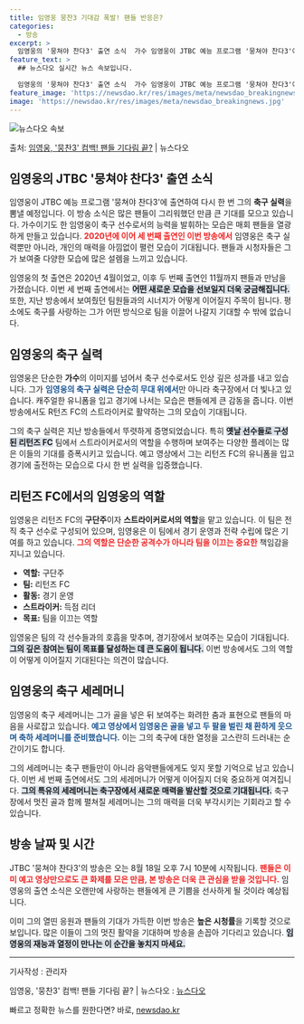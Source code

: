 ```yaml
---
title: 임영웅 뭉찬3 기대감 폭발! 팬들 반응은?
categories:
  - 방송
excerpt: >
  임영웅의 '뭉쳐야 찬다3' 출연 소식  가수 임영웅이 JTBC 예능 프로그램 '뭉쳐야 찬다3'에 출연해 다시…
feature_text: >
  ## 뉴스다오 실시간 뉴스 속보입니다.

  임영웅의 '뭉쳐야 찬다3' 출연 소식  가수 임영웅이 JTBC 예능 프로그램 '뭉쳐야 찬다3'에 출연해 다시…
feature_image: 'https://newsdao.kr/res/images/meta/newsdao_breakingnews.jpg'
image: 'https://newsdao.kr/res/images/meta/newsdao_breakingnews.jpg'
---
```


![뉴스다오 속보](https://newsdao.kr/res/images/meta/newsdao_breakingnews.jpg)

<p>출처: <a href="https://newsdao.kr/5154" rel="dofollow">임영웅, '뭉찬3' 컴백! 팬들 기다림 끝?</a> | 뉴스다오</p>

<h2 data-ke-size="size26">임영웅의 JTBC '뭉쳐야 찬다3' 출연 소식</h2>

<p data-ke-size="size16">임영웅이 JTBC 예능 프로그램 '뭉쳐야 찬다3'에 출연하여 다시 한 번 그의 <b>축구 실력</b>을 뽐낼 예정입니다. 이 방송 소식은 많은 팬들이 그리워했던 만큼 큰 기대를 모으고 있습니다. 가수이기도 한 임영웅이 축구 선수로서의 능력을 발휘하는 모습은 매회 팬들을 열광하게 만들고 있습니다. <b><span style="color: #ee2323;">2020년에 이어 세 번째 출연인 이번 방송에서</span></b> 임영웅은 축구 실력뿐만 아니라, 개인의 매력을 아낌없이 펼런 모습이 기대됩니다. 팬들과 시청자들은 그가 보여줄 다양한 모습에 많은 설렘을 느끼고 있습니다.</p>

<p data-ke-size="size16">임영웅의 첫 출연은 2020년 4월이었고, 이후 두 번째 출연인 11월까지 팬들과 만남을 가졌습니다. 이번 세 번째 출연에서는 <b><span style="background-color: #21538527;">어떤 새로운 모습을 선보일지 더욱 궁금해집니다.</span></b> 또한, 지난 방송에서 보여줬던 팀원들과의 시너지가 어떻게 이어질지 주목이 됩니다. 평소에도 축구를 사랑하는 그가 어떤 방식으로 팀을 이끌어 나갈지 기대할 수 밖에 없습니다.</p>

<h2 data-ke-size="size26">임영웅의 축구 실력</h2>

<p data-ke-size="size16">임영웅은 단순한 <b>가수</b>의 이미지를 넘어서 축구 선수로서도 인상 깊은 성과를 내고 있습니다. 그가 <b><span style="color: #1a5490;">임영웅의 축구 실력은 단순히 무대 위에서</span></b>만 아니라 축구장에서 더 빛나고 있습니다. 캐주얼한 유니폼을 입고 경기에 나서는 모습은 팬들에게 큰 감동을 줍니다. 이번 방송에서도 R턴즈 FC의 스트라이커로 활약하는 그의 모습이 기대됩니다.</p>

<p data-ke-size="size16">그의 축구 실력은 지난 방송들에서 뚜렷하게 증명되었습니다. 특히 <b><span style="background-color: #21538527;">옛날 선수들로 구성된 리턴즈 FC</span></b> 팀에서 스트라이커로서의 역할을 수행하며 보여주는 다양한 플레이는 많은 이들의 기대를 증폭시키고 있습니다. 예고 영상에서 그는 리턴즈 FC의 유니폼을 입고 경기에 출전하는 모습으로 다시 한 번 실력을 입증했습니다.</p>

<h2 data-ke-size="size26">리턴즈 FC에서의 임영웅의 역할</h2>

<p data-ke-size="size16">임영웅은 리턴즈 FC의 <b>구단주</b>이자 <b>스트라이커로서의 역할</b>을 맡고 있습니다. 이 팀은 전직 축구 선수로 구성되어 있으며, 임영웅은 이 팀에서 경기 운영과 전략 수립에 많은 기여를 하고 있습니다. <b><span style="color: #ee2323;">그의 역할은 단순한 공격수가 아니라 팀을 이끄는 중요한</span></b> 책임감을 지니고 있습니다.</p>

<ul>
    <li><b>역할:</b> 구단주</li>
    <li><b>팀:</b> 리턴즈 FC</li>
    <li><b>활동:</b> 경기 운영</li>
    <li><b>스트라이커:</b> 득점 리더</li>
    <li><b>목표:</b> 팀을 이끄는 역할</li>
</ul>

<p data-ke-size="size16">임영웅은 팀의 각 선수들과의 호흡을 맞추며, 경기장에서 보여주는 모습이 기대됩니다. <b><span style="background-color: #21538527;">그의 깊은 참여는 팀이 목표를 달성하는 데 큰 도움이 됩니다.</span></b> 이번 방송에서도 그의 역할이 어떻게 이어질지 기대된다는 의견이 많습니다.</p>

<h2 data-ke-size="size26">임영웅의 축구 세레머니</h2>

<p data-ke-size="size16">임영웅의 축구 세레머니는 그가 골을 넣은 뒤 보여주는 화려한 춤과 표현으로 팬들의 마음을 사로잡고 있습니다. <b><span style="color: #1a5490;">예고 영상에서 임영웅은 골을 넣고 두 팔을 벌린 채 환하게 웃으며 축하 세레머니를 준비했습니다.</span></b> 이는 그의 축구에 대한 열정을 고스란히 드러내는 순간이기도 합니다.</p>

<p data-ke-size="size16">그의 세레머니는 축구 팬들만이 아니라 음악팬들에게도 잊지 못할 기억으로 남고 있습니다. 이번 세 번째 출연에서도 그의 세레머니가 어떻게 이어질지 더욱 중요하게 여겨집니다. <b><span style="background-color: #21538527;">그의 특유의 세레머니는 축구장에서 새로운 매력을 발산할 것으로 기대됩니다.</span></b> 축구장에서 멋진 골과 함께 펼쳐질 세레머니는 그의 매력을 더욱 부각시키는 기회라고 할 수 있습니다.</p>

<h2 data-ke-size="size26">방송 날짜 및 시간</h2>

<p data-ke-size="size16">JTBC '뭉쳐야 찬다3'의 방송은 오는 8월 18일 오후 7시 10분에 시작됩니다. <b><span style="color: #ee2323;">팬들은 이미 예고 영상만으로도 큰 화제를 모은 만큼, 본 방송은 더욱 큰 관심을 받을 것입니다.</span></b> 임영웅의 출연 소식은 오랜만에 사랑하는 팬들에게 큰 기쁨을 선사하게 될 것이라 예상됩니다.</p>

<p data-ke-size="size16">이미 그의 열띤 응원과 팬들의 기대가 가득한 이번 방송은 <b>높은 시청률</b>을 기록할 것으로 보입니다. 많은 이들이 그의 멋진 활약을 기대하며 방송을 손꼽아 기다리고 있습니다. <b><span style="background-color: #21538527;">임영웅의 재능과 열정이 만나는 이 순간을 놓치지 마세요.</span></b></p>

<hr>

<p>기사작성 : 관리자</p>
<p>임영웅, '뭉찬3' 컴백! 팬들 기다림 끝? | 뉴스다오  : <a href="https://newsdao.kr/5154">뉴스다오</a></p> 

빠르고 정확한 뉴스를 원한다면? 바로, <a href="https://newsdao.kr" rel="dofollow">newsdao.kr</a>


